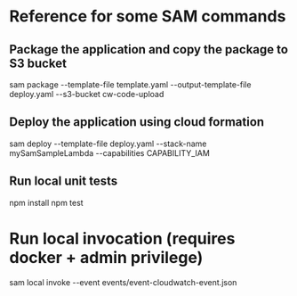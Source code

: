 # Reference for some SAM commands
## Package the application and copy the package to S3 bucket
sam package --template-file template.yaml --output-template-file deploy.yaml --s3-bucket cw-code-upload

## Deploy the application using cloud formation
sam deploy --template-file deploy.yaml --stack-name mySamSampleLambda  --capabilities CAPABILITY_IAM

## Run local unit tests
npm install
npm test

# Run local invocation (requires docker + admin privilege)
sam local invoke --event events/event-cloudwatch-event.json